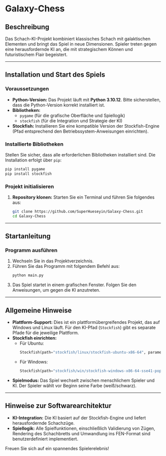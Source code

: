 # Galaxy-Chess

## Beschreibung
Das Schach-KI-Projekt kombiniert klassisches Schach mit galaktischen Elementen und bringt das Spiel in neue Dimensionen. Spieler treten gegen eine herausfordernde KI an, die mit strategischem Können und futuristischem Flair begeistert.

---

## Installation und Start des Spiels

### Voraussetzungen
- **Python-Version:** Das Projekt läuft mit **Python 3.10.12**. Bitte sicherstellen, dass die Python-Version korrekt installiert ist.
- **Bibliotheken:** 
  - `pygame` (für die grafische Oberfläche und Spiellogik)
  - `stockfish` (für die Integration und Strategie der KI)
- **Stockfish:** Installieren Sie eine kompatible Version der Stockfish-Engine (Pfad entsprechend den Betriebssystem-Anweisungen einrichten).

### Installierte Bibliotheken
Stellen Sie sicher, dass alle erforderlichen Bibliotheken installiert sind. Die Installation erfolgt über `pip`:
```bash
pip install pygame
pip install stockfish
```

### Projekt initialisieren
1. **Repository klonen:** Starten Sie ein Terminal und führen Sie folgendes aus:
   ```bash
   git clone https://github.com/SuperHueseyin/Galaxy-Chess.git
   cd Galaxy-Chess
   ```
---

## Startanleitung

### Programm ausführen
1. Wechseln Sie in das Projektverzeichnis.
2. Führen Sie das Programm mit folgendem Befehl aus:
   ```bash
   python main.py
   ```
3. Das Spiel startet in einem grafischen Fenster. Folgen Sie den Anweisungen, um gegen die KI anzutreten.

---

## Allgemeine Hinweise
- **Plattform-Support:** Dies ist ein plattformübergreifendes Projekt, das auf Windows und Linux läuft. Für den KI-Pfad (`Stockfish`) gibt es separate Pfade für die jeweilige Plattform.
- **Stockfish einrichten:** 
  - Für Ubuntu:
    ```python
    Stockfish(path="stockfish/linux/stockfish-ubuntu-x86-64", parameters={"Threads": 2, "Skill Level": 10})
    ```
  - Für Windows:
    ```python
    Stockfish(path="stockfish/win/stockfish-windows-x86-64-sse41-popcnt.exe", parameters={"Threads": 2, "Skill Level": 10})
    ```
- **Spielmodus:** Das Spiel wechselt zwischen menschlichem Spieler und KI. Der Spieler wählt vor Beginn seine Farbe (weiß/schwarz).

---

## Hinweise zur Softwarearchitektur
- **KI-Integration:** Die KI basiert auf der Stockfish-Engine und liefert herausfordernde Schachzüge.
- **Spiellogik:** Alle Spielfunktionen, einschließlich Validierung von Zügen, Rendering des Schachbretts und Umwandlung ins FEN-Format sind benutzerdefiniert implementiert.

Freuen Sie sich auf ein spannendes Spielerelebnis!
